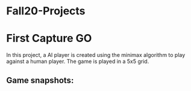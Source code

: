 # Fall20-Projects
# First Capture GO
In this project, a AI player is created using the minimax algorithm to play against a human player.
The game is played in a 5x5 grid.



## Game snapshots:
